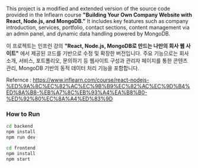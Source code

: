 This project is a modified and extended version of the source code provided in the Inflearn course **"Building Your Own Company Website with React, Node.js, and MongoDB."** It includes key features such as company introduction, services, portfolio, contact sections, content management via an admin panel, and dynamic data handling powered by MongoDB.

이 프로젝트는 인프런 강의 **"React, Node.js, MongoDB로 만드는 나만의 회사 웹 사이트"** 에서 제공된 코드를 기반으로 수정 및 확장한 버전입니다. 주요 기능으로는 회사 소개, 서비스, 포트폴리오, 문의하기 등 웹사이트 구성과 관리자 페이지를 통한 콘텐츠 관리, MongoDB 기반의 동적 데이터 처리 기능을 포함합니다.

Refernce : https://www.inflearn.com/course/react-nodejs-%ED%9A%8C%EC%82%AC%EC%9B%B9%EC%82%AC%EC%9D%B4%ED%8A%B8-%EB%A7%8C%EB%93%A4%EA%B8%B0-%ED%92%80%EC%8A%A4%ED%83%9D


### How to Run

```bash
cd backend
npm install
npm run dev

cd frontend
npm install
npm start

